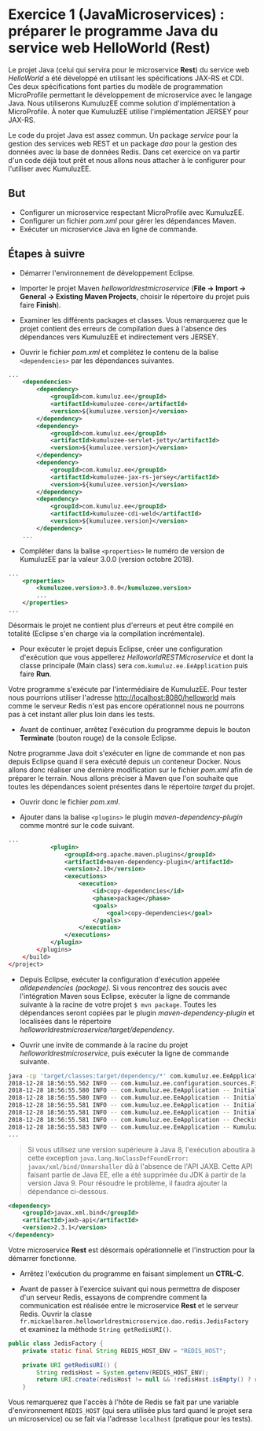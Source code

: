 # Exercice 1 (JavaMicroservices) : préparer le programme Java du service web HelloWorld (Rest)

Le projet Java (celui qui servira pour le microservice **Rest**) du service web *HelloWorld* a été développé en utilisant les spécifications JAX-RS et CDI. Ces deux spécifications font parties du modèle de programmation MicroProfile permettant le développement de microservice avec le langage Java. Nous utiliserons KumuluzEE comme solution d'implémentation à MicroProfile. À noter que KumuluzEE utilise l'implémentation JERSEY pour JAX-RS.

Le code du projet Java est assez commun. Un package *service* pour la gestion des services web REST et un package *dao* pour la gestion des données avec la base de données Redis. Dans cet exercice on va partir d'un code déjà tout prêt et nous allons nous attacher à le configurer pour l'utiliser avec KumuluzEE.

## But

* Configurer un microservice respectant MicroProfile avec KumuluzEE.
* Configurer un fichier *pom.xml* pour gérer les dépendances Maven.
* Exécuter un microservice Java en ligne de commande.

## Étapes à suivre

* Démarrer l'environnement de développement Eclipse.

* Importer le projet Maven *helloworldrestmicroservice* (**File -> Import -> General -> Existing Maven Projects**, choisir le répertoire du projet puis faire **Finish**).

* Examiner les différents packages et classes. Vous remarquerez que le projet contient des erreurs de compilation dues à l'absence des dépendances vers KumuluzEE et indirectement vers JERSEY.

* Ouvrir le fichier *pom.xml* et complétez le contenu de la balise `<dependencies>` par les dépendances suivantes.

```xml
...
    <dependencies>
        <dependency>
            <groupId>com.kumuluz.ee</groupId>
            <artifactId>kumuluzee-core</artifactId>
            <version>${kumuluzee.version}</version>
        </dependency>
        <dependency>
            <groupId>com.kumuluz.ee</groupId>
            <artifactId>kumuluzee-servlet-jetty</artifactId>
            <version>${kumuluzee.version}</version>
        </dependency>
        <dependency>
            <groupId>com.kumuluz.ee</groupId>
            <artifactId>kumuluzee-jax-rs-jersey</artifactId>
            <version>${kumuluzee.version}</version>
        </dependency>
        <dependency>
            <groupId>com.kumuluz.ee</groupId>
            <artifactId>kumuluzee-cdi-weld</artifactId>
            <version>${kumuluzee.version}</version>
        </dependency>
    ...
```

* Compléter dans la balise `<properties>` le numéro de version de KumuluzEE par la valeur 3.0.0 (version octobre 2018).

```xml
...
    <properties>
        <kumuluzee.version>3.0.0</kumuluzee.version>
        ...
    </properties>
...
```

Désormais le projet ne contient plus d'erreurs et peut être compilé en totalité (Eclipse s'en charge via la compilation incrémentale).

* Pour exécuter le projet depuis Eclipse, créer une configuration d'exécution que vous appellerez *HelloworldRESTMicroservice* et dont la classe principale (Main class) sera `com.kumuluz.ee.EeApplication` puis faire **Run**.

Votre programme s'exécute par l'intermédiaire de KumuluzEE. Pour tester nous pourrions utiliser l'adresse <http://localhost:8080/helloworld> mais comme le serveur Redis n'est pas encore opérationnel nous ne pourrons pas à cet instant aller plus loin dans les tests.

* Avant de continuer, arrêtez l'exécution du programme depuis le bouton **Terminate** (bouton rouge) de la console Eclipse.

Notre programme Java doit s'exécuter en ligne de commande et non pas depuis Eclipse quand il sera exécuté depuis un conteneur Docker. Nous allons donc réaliser une dernière modification sur le fichier *pom.xml* afin de préparer le terrain. Nous allons préciser à Maven que l'on souhaite que toutes les dépendances soient présentes dans le répertoire *target* du projet.

* Ouvrir donc le fichier *pom.xml*.

* Ajouter dans la balise `<plugins>` le plugin *maven-dependency-plugin* comme montré sur le code suivant.

```xml
...
            <plugin>
                <groupId>org.apache.maven.plugins</groupId>
                <artifactId>maven-dependency-plugin</artifactId>
                <version>2.10</version>
                <executions>
                    <execution>
                        <id>copy-dependencies</id>
                        <phase>package</phase>
                        <goals>
                            <goal>copy-dependencies</goal>
                        </goals>
                    </execution>
                </executions>
            </plugin>
        </plugins>
    </build>
</project>
```

* Depuis Eclipse, exécuter la configuration d'exécution appelée *alldependencies (package)*. Si vous rencontrez des soucis avec l'intégration Maven sous Eclipse, exécuter la ligne de commande suivante à la racine de votre projet `$ mvn package`. Toutes les dépendances seront copiées par le plugin *maven-dependency-plugin* et localisées dans le répertoire *helloworldrestmicroservice/target/dependency*.

* Ouvrir une invite de commande à la racine du projet *helloworldrestmicroservice*, puis exécuter la ligne de commande suivante.

```bash
java -cp 'target/classes:target/dependency/*' com.kumuluz.ee.EeApplication
2018-12-28 18:56:55.562 INFO -- com.kumuluz.ee.configuration.sources.FileConfigurationSource -- Unable to load configuration from file. No configuration files were found.
2018-12-28 18:56:55.580 INFO -- com.kumuluz.ee.EeApplication -- Initialized configuration source: EnvironmentConfigurationSource
2018-12-28 18:56:55.580 INFO -- com.kumuluz.ee.EeApplication -- Initialized configuration source: SystemPropertyConfigurationSource
2018-12-28 18:56:55.581 INFO -- com.kumuluz.ee.EeApplication -- Initialized configuration source: FileConfigurationSource
2018-12-28 18:56:55.581 INFO -- com.kumuluz.ee.EeApplication -- Initializing KumuluzEE
2018-12-28 18:56:55.581 INFO -- com.kumuluz.ee.EeApplication -- Checking for requirements
2018-12-28 18:56:55.583 INFO -- com.kumuluz.ee.EeApplication -- KumuluzEE running in an exploded class and dependency runtime.
...
```

> Si vous utilisez une version supérieure à Java 8, l'exécution aboutira à cette exception `java.lang.NoClassDefFoundError: javax/xml/bind/Unmarshaller` dû à l'absence de l'API JAXB. Cette API faisant partie de Java EE, elle a été supprimée du JDK à partir de la version Java 9. Pour résoudre le problème, il faudra ajouter la dépendance ci-dessous.

```xml
<dependency>
    <groupId>javax.xml.bind</groupId>
    <artifactId>jaxb-api</artifactId>
    <version>2.3.1</version>
</dependency>
```

Votre microservice **Rest** est désormais opérationnelle et l'instruction pour la démarrer fonctionne.

* Arrêtez l'exécution du programme en faisant simplement un **CTRL-C**.

* Avant de passer à l'exercice suivant qui nous permettra de disposer d'un serveur Redis, essayons de comprendre comment la communication est réalisée entre le microservice **Rest** et le serveur Redis. Ouvrir la classe `fr.mickaelbaron.helloworldrestmicroservice.dao.redis.JedisFactory` et examinez la méthode `String getRedisURI()`.

```java
public class JedisFactory {
    private static final String REDIS_HOST_ENV = "REDIS_HOST";

    private URI getRedisURI() {
        String redisHost = System.getenv(REDIS_HOST_ENV);
        return URI.create(redisHost != null && !redisHost.isEmpty() ? redisHost : "tcp://localhost:6379");
    }
```

Vous remarquerez que l'accès à l'hôte de Redis se fait par une variable d'environnement `REDIS_HOST` (qui sera utilisée plus tard quand le projet sera un microservice) ou se fait via l'adresse `localhost` (pratique pour les tests).